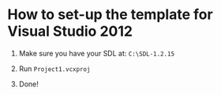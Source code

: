 How to set-up the template for Visual Studio 2012
=================================================

1. Make sure you have your SDL at: ``C:\SDL-1.2.15``

2. Run ``Project1.vcxproj``

3. Done!